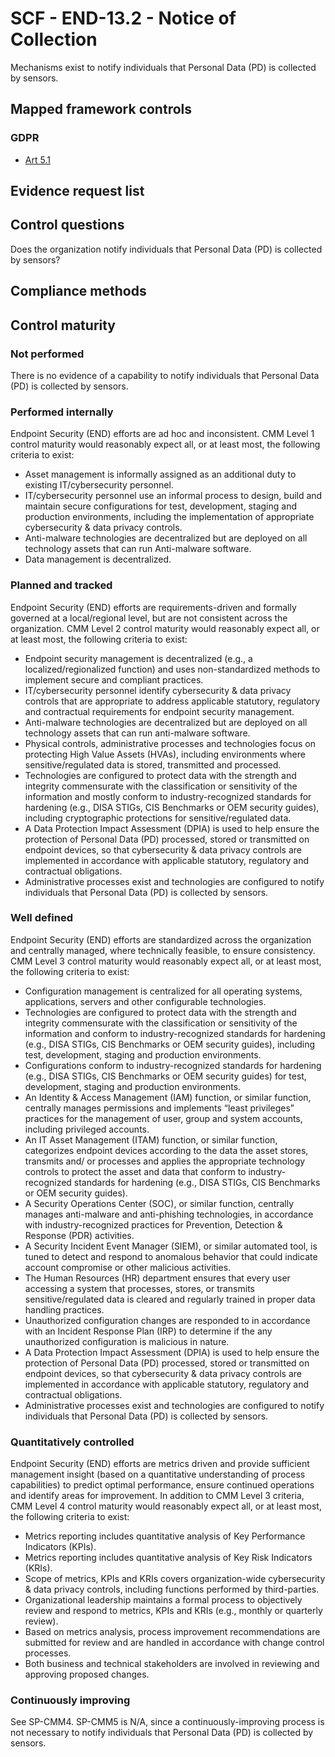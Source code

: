 # SCF - END-13.2 - Notice of Collection
Mechanisms exist to notify individuals that Personal Data (PD) is collected by sensors.
## Mapped framework controls
### GDPR
- [Art 5.1](../gdpr/art5.md#Article-51)

## Evidence request list


## Control questions
Does the organization notify individuals that Personal Data (PD) is collected by sensors?

## Compliance methods


## Control maturity
### Not performed
There is no evidence of a capability to notify individuals that Personal Data (PD) is collected by sensors.

### Performed internally
Endpoint Security (END) efforts are ad hoc and inconsistent. CMM Level 1 control maturity would reasonably expect all, or at least most, the following criteria to exist:
- Asset management is informally assigned as an additional duty to existing IT/cybersecurity personnel.
- IT/cybersecurity personnel use an informal process to design, build and maintain secure configurations for test, development, staging and production environments, including the implementation of appropriate cybersecurity & data privacy controls.
- Anti-malware technologies are decentralized but are deployed on all technology assets that can run Anti-malware software.
- Data management is decentralized.

### Planned and tracked
Endpoint Security (END) efforts are requirements-driven and formally governed at a local/regional level, but are not consistent across the organization. CMM Level 2 control maturity would reasonably expect all, or at least most, the following criteria to exist:
- Endpoint security management is decentralized (e.g., a localized/regionalized function) and uses non-standardized methods to implement secure and compliant practices.
- IT/cybersecurity personnel identify cybersecurity & data privacy controls that are appropriate to address applicable statutory, regulatory and contractual requirements for endpoint security management.
- Anti-malware technologies are decentralized but are deployed on all technology assets that can run anti-malware software.
- Physical controls, administrative processes and technologies focus on protecting High Value Assets (HVAs), including environments where sensitive/regulated data is stored, transmitted and processed.
- Technologies are configured to protect data with the strength and integrity commensurate with the classification or sensitivity of the information and mostly conform to industry-recognized standards for hardening (e.g., DISA STIGs, CIS Benchmarks or OEM security guides), including cryptographic protections for sensitive/regulated data.
- A Data Protection Impact Assessment (DPIA) is used to help ensure the protection of Personal Data (PD) processed, stored or transmitted on endpoint devices, so that cybersecurity & data privacy controls are implemented in accordance with applicable statutory, regulatory and contractual obligations.
- Administrative processes exist and technologies are configured to notify individuals that Personal Data (PD) is collected by sensors.

### Well defined
Endpoint Security (END) efforts are standardized across the organization and centrally managed, where technically feasible, to ensure consistency. CMM Level 3 control maturity would reasonably expect all, or at least most, the following criteria to exist:
- Configuration management is centralized for all operating systems, applications, servers and other configurable technologies.
- Technologies are configured to protect data with the strength and integrity commensurate with the classification or sensitivity of the information and conform to industry-recognized standards for hardening (e.g., DISA STIGs, CIS Benchmarks or OEM security guides), including test, development, staging and production environments.
- Configurations conform to industry-recognized standards for hardening (e.g., DISA STIGs, CIS Benchmarks or OEM security guides) for test, development, staging and production environments.
- An Identity & Access Management (IAM) function, or similar function, centrally manages permissions and implements “least privileges” practices for the management of user, group and system accounts, including privileged accounts.
- An IT Asset Management (ITAM) function, or similar function, categorizes endpoint devices according to the data the asset stores, transmits and/ or processes and applies the appropriate technology controls to protect the asset and data that conform to industry-recognized standards for hardening (e.g., DISA STIGs, CIS Benchmarks or OEM security guides).
- A Security Operations Center (SOC), or similar function, centrally manages anti-malware and anti-phishing technologies, in accordance with industry-recognized practices for Prevention, Detection & Response (PDR) activities.
- A Security Incident Event Manager (SIEM), or similar automated tool, is tuned to detect and respond to anomalous behavior that could indicate account compromise or other malicious activities.
- The Human Resources (HR) department ensures that every user accessing a system that processes, stores, or transmits sensitive/regulated data is cleared and regularly trained in proper data handling practices.
- Unauthorized configuration changes are responded to in accordance with an Incident Response Plan (IRP) to determine if the any unauthorized configuration is malicious in nature.
- A Data Protection Impact Assessment (DPIA) is used to help ensure the protection of Personal Data (PD) processed, stored or transmitted on endpoint devices, so that cybersecurity & data privacy controls are implemented in accordance with applicable statutory, regulatory and contractual obligations.
- Administrative processes exist and technologies are configured to notify individuals that Personal Data (PD) is collected by sensors.

### Quantitatively controlled
Endpoint Security (END) efforts are metrics driven and provide sufficient management insight (based on a quantitative understanding of process capabilities) to predict optimal performance, ensure continued operations and identify areas for improvement. In addition to CMM Level 3 criteria, CMM Level 4 control maturity would reasonably expect all, or at least most, the following criteria to exist:
- Metrics reporting includes quantitative analysis of Key Performance Indicators (KPIs).
- Metrics reporting includes quantitative analysis of Key Risk Indicators (KRIs).
- Scope of metrics, KPIs and KRIs covers organization-wide cybersecurity & data privacy controls, including functions performed by third-parties.
- Organizational leadership maintains a formal process to objectively review and respond to metrics, KPIs and KRIs (e.g., monthly or quarterly review).
- Based on metrics analysis, process improvement recommendations are submitted for review and are handled in accordance with change control processes.
- Both business and technical stakeholders are involved in reviewing and approving proposed changes.

### Continuously improving
See SP-CMM4. SP-CMM5 is N/A, since a continuously-improving process is not necessary to notify individuals that Personal Data (PD) is collected by sensors.
